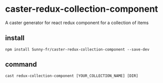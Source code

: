 # caster-redux-collection-component
A caster generator for react redux component for a collection of items


## install
```
npm install Sunny-fr/caster-redux-collection-component --save-dev
```

## command
```
cast redux-collection-component [YOUR_COLLECTION_NAME] [DIR]
```
